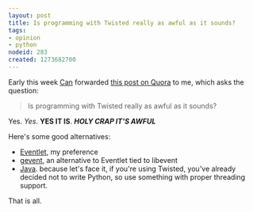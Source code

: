 ```yaml
--- 
layout: post
title: Is programming with Twisted really as awful as it sounds?
tags: 
- opinion
- python
nodeid: 283
created: 1273682700
---
```

Early this week [Can](http://twitter.com/cansar) forwarded [this post on Quora](http://www.quora.com/Is-programming-with-Twisted-really-as-awful-as-it-sounds) to me, which asks the question:

> Is programming with Twisted really as awful as it sounds?

Yes. *Yes*. **YES IT IS**. ***HOLY CRAP IT'S AWFUL***

Here's some good alternatives:

 * [Eventlet](http://eventlet.net), my preference
 * [gevent](http://gevent.org), an alternative to Eventlet tied to libevent
 * [Java](http://www.java.com/). because let's face it, if you're using Twisted, you've already decided not to write Python, so use something with proper threading support.

That is all.
